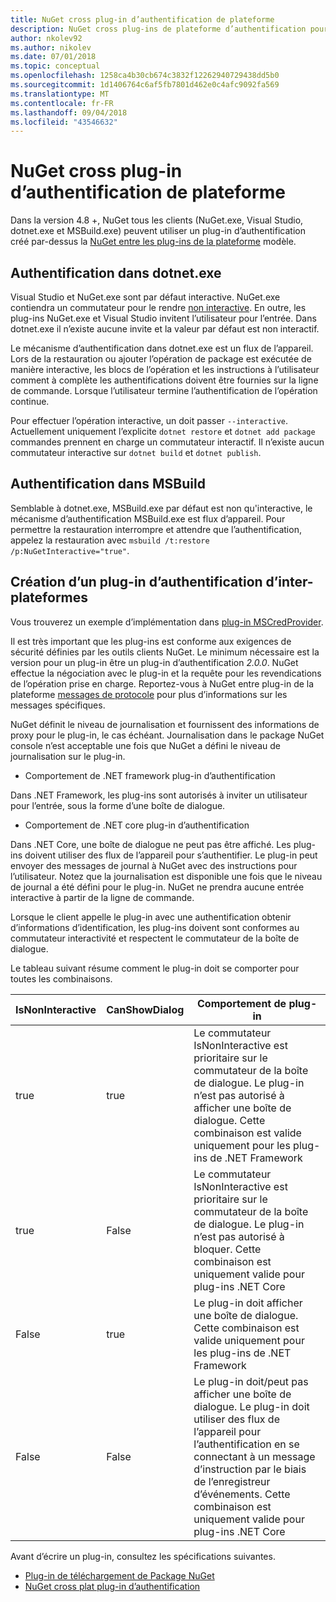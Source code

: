 ```yaml
---
title: NuGet cross plug-in d’authentification de plateforme
description: NuGet cross plug-ins de plateforme d’authentification pour NuGet.exe, dotnet.exe, msbuild.exe et Visual Studio
author: nkolev92
ms.author: nikolev
ms.date: 07/01/2018
ms.topic: conceptual
ms.openlocfilehash: 1258ca4b30cb674c3832f12262940729438dd5b0
ms.sourcegitcommit: 1d1406764c6af5fb7801d462e0c4afc9092fa569
ms.translationtype: MT
ms.contentlocale: fr-FR
ms.lasthandoff: 09/04/2018
ms.locfileid: "43546632"
---
```

# <a name="nuget-cross-platform-authentication-plugin"></a>NuGet cross plug-in d’authentification de plateforme

Dans la version 4.8 +, NuGet tous les clients (NuGet.exe, Visual Studio, dotnet.exe et MSBuild.exe) peuvent utiliser un plug-in d’authentification créé par-dessus la [NuGet entre les plug-ins de la plateforme](NuGet-Cross-Platform-Plugins.md) modèle.

## <a name="authentication-in-dotnetexe"></a>Authentification dans dotnet.exe

Visual Studio et NuGet.exe sont par défaut interactive. NuGet.exe contiendra un commutateur pour le rendre [non interactive](../../tools/nuget-exe-CLI-Reference.md).
En outre, les plug-ins NuGet.exe et Visual Studio invitent l’utilisateur pour l’entrée.
Dans dotnet.exe il n’existe aucune invite et la valeur par défaut est non interactif.

Le mécanisme d’authentification dans dotnet.exe est un flux de l’appareil. Lors de la restauration ou ajouter l’opération de package est exécutée de manière interactive, les blocs de l’opération et les instructions à l’utilisateur comment à complète les authentifications doivent être fournies sur la ligne de commande.
Lorsque l’utilisateur termine l’authentification de l’opération continue.

Pour effectuer l’opération interactive, un doit passer `--interactive`.
Actuellement uniquement l’explicite `dotnet restore` et `dotnet add package` commandes prennent en charge un commutateur interactif.
Il n’existe aucun commutateur interactive sur `dotnet build` et `dotnet publish`.

## <a name="authentication-in-msbuild"></a>Authentification dans MSBuild

Semblable à dotnet.exe, MSBuild.exe par défaut est non qu'interactive, le mécanisme d’authentification MSBuild.exe est flux d’appareil.
Pour permettre la restauration interrompre et attendre que l’authentification, appelez la restauration avec `msbuild /t:restore /p:NuGetInteractive="true"`.

## <a name="creating-a-cross-platform-authentication-plugin"></a>Création d’un plug-in d’authentification d’inter-plateformes

Vous trouverez un exemple d’implémentation dans [plug-in MSCredProvider](https://github.com/Microsoft/mscredprovider).

Il est très important que les plug-ins est conforme aux exigences de sécurité définies par les outils clients NuGet.
Le minimum nécessaire est la version pour un plug-in être un plug-in d’authentification *2.0.0*.
NuGet effectue la négociation avec le plug-in et la requête pour les revendications de l’opération prise en charge.
Reportez-vous à NuGet entre plug-in de la plateforme [messages de protocole](NuGet-Cross-Platform-Plugins.md#protocol-messages-index) pour plus d’informations sur les messages spécifiques.

NuGet définit le niveau de journalisation et fournissent des informations de proxy pour le plug-in, le cas échéant.
Journalisation dans le package NuGet console n’est acceptable une fois que NuGet a défini le niveau de journalisation sur le plug-in.

- Comportement de .NET framework plug-in d’authentification

Dans .NET Framework, les plug-ins sont autorisés à inviter un utilisateur pour l’entrée, sous la forme d’une boîte de dialogue.

- Comportement de .NET core plug-in d’authentification

Dans .NET Core, une boîte de dialogue ne peut pas être affiché. Les plug-ins doivent utiliser des flux de l’appareil pour s’authentifier.
Le plug-in peut envoyer des messages de journal à NuGet avec des instructions pour l’utilisateur.
Notez que la journalisation est disponible une fois que le niveau de journal a été défini pour le plug-in.
NuGet ne prendra aucune entrée interactive à partir de la ligne de commande.

Lorsque le client appelle le plug-in avec une authentification obtenir d’informations d’identification, les plug-ins doivent sont conformes au commutateur interactivité et respectent le commutateur de la boîte de dialogue. 

Le tableau suivant résume comment le plug-in doit se comporter pour toutes les combinaisons.

| IsNonInteractive | CanShowDialog | Comportement de plug-in |
| ---------------- | ------------- | --------------- |
| true | true | Le commutateur IsNonInteractive est prioritaire sur le commutateur de la boîte de dialogue. Le plug-in n’est pas autorisé à afficher une boîte de dialogue. Cette combinaison est valide uniquement pour les plug-ins de .NET Framework |
| true | False | Le commutateur IsNonInteractive est prioritaire sur le commutateur de la boîte de dialogue. Le plug-in n’est pas autorisé à bloquer. Cette combinaison est uniquement valide pour plug-ins .NET Core |
| False | true | Le plug-in doit afficher une boîte de dialogue. Cette combinaison est valide uniquement pour les plug-ins de .NET Framework |
| False | False | Le plug-in doit/peut pas afficher une boîte de dialogue. Le plug-in doit utiliser des flux de l’appareil pour l’authentification en se connectant à un message d’instruction par le biais de l’enregistreur d’événements. Cette combinaison est uniquement valide pour plug-ins .NET Core |

Avant d’écrire un plug-in, consultez les spécifications suivantes.

- [Plug-in de téléchargement de Package NuGet](https://github.com/NuGet/Home/wiki/NuGet-Package-Download-Plugin)
- [NuGet cross plat plug-in d’authentification](https://github.com/NuGet/Home/wiki/NuGet-cross-plat-authentication-plugin)
